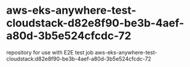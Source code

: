 # aws-eks-anywhere-test-cloudstack-d82e8f90-be3b-4aef-a80d-3b5e524cfcdc-72
repository for use with E2E test job aws-eks-anywhere-test-cloudstack:d82e8f90-be3b-4aef-a80d-3b5e524cfcdc-72
